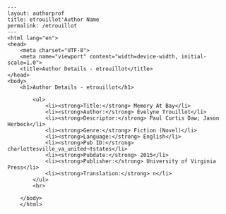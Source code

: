 
    ---
    layout: authorprof
    title: etrouillot'Author Name 
    permalink: /etrouillot
    ---
    <html lang="en">
    <head>
        <meta charset="UTF-8">
        <meta name="viewport" content="width=device-width, initial-scale=1.0">
        <title>Author Details - etrouillot</title>
    </head>
    <body>
        <h1>Author Details - etrouillot</h1>
        
            <ul>
                <li><strong>Title:</strong> Memory At Bay</li>
                <li><strong>Author:</strong> Évelyne Trouillot</li>
                <li><strong>Descriptor:</strong> Paul Curtis Daw; Jason Herbeck</li>
                <li><strong>Genre:</strong> Fiction (Novel)</li>
                <li><strong>Language:</strong> English</li>
                <li><strong>Pub ID:</strong> charlottesville_va_united¬†states</li>
                <li><strong>Pubdate:</strong> 2015</li>
                <li><strong>Publisher:</strong> University of Virginia Press</li>
                <li><strong>Translation:</strong> n</li>
            </ul>
            <hr>
            
        </body>
        </html>
        